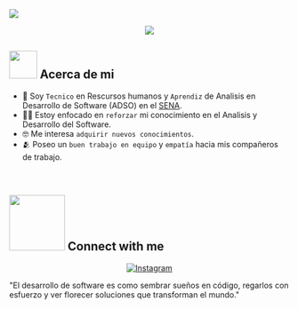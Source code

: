<!--horizontal divider(gradiant)-->
<img src="https://user-images.githubusercontent.com/73097560/115834477-dbab4500-a447-11eb-908a-139a6edaec5c.gif">
<p align="center">
  <a href="https://github.com/DenverCoder1/readme-typing-svg"><img src="https://readme-typing-svg.herokuapp.com?font=Time+New+Roman&color=cyan&size=25&center=true&vCenter=true&width=600&height=50&lines=Maicol+Estiven+Rendon+Gonzalez;Analista+y+Desarrollador+de+Software;"></a>


## <picture><img src = "https://github.com/7oSkaaa/7oSkaaa/blob/main/Images/about_me.gif?raw=true" width = 50px></picture> Acerca de mi

- :school: Soy `Tecnico` en Rescursos humanos y `Aprendiz` de Analisis en Desarrollo de Software (ADSO) en el [SENA](https://www.sena.edu.co/es-co/Paginas/default.aspx).
- :student: Estoy enfocado en `reforzar` mi conocimiento en el Analisis y Desarrollo del Software.
- :nerd_face: Me interesa `adquirir nuevos conocimientos`.
- :people_hugging: Poseo un `buen trabajo en equipo` y `empatía` hacia mis compañeros de trabajo.
<br>

## <picture> <img src="https://github.com/7oSkaaa/7oSkaaa/blob/main/Images/Connect-with-me.gif?raw=true" width="100px"> </picture> Connect with me
<p align="center">
	<a href="https://www.instagram.com/maicxl_09?igsh=bXl1bmsyYWg3cHl1"><img src="https://img.shields.io/badge/instagram-%23E4405F.svg?style=plastic&logo=instagram&logoColor=white" alt="Instagram"/></a>
	
</p>

"El desarrollo de software es como sembrar sueños en código, regarlos con esfuerzo y ver florecer soluciones que transforman el mundo."
<br>
